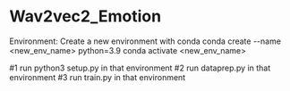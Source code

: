 # Wav2vec2_Emotion
 Environment:
 Create a new environment with conda
 conda create --name <new_env_name> python=3.9
 conda activate <new_env_name>
 
#1 run python3 setup.py in that environment
#2 run dataprep.py in that environment
#3 run train.py in that environment
 
